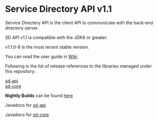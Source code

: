 Service Directory API v1.1
========================
Service Directory API is the client API to communicate with the back-end directory server.

SD API v1.1 is compatible with the JDK6 or greater.

v1.1.0-6 is the most recent stable version.
 
You can read the user guide in [ Wiki](../../../wiki/Home).

Following is the list of release references to the libraries managed under this repository:

[sd-api](http://search.maven.org/#search%7Cga%7C1%7Cg%3A%22com.cisco.oss.foundation.directory%22%20AND%20a%3A%22sd-api%22)  
[sd-core](http://search.maven.org/#search%7Cga%7C1%7Cg%3A%22com.cisco.oss.foundation.directory%22%20AND%20a%3A%22sd-core%22)  


**Nightly Builds** can be found [here](https://oss.sonatype.org/content/repositories/snapshots/com/cisco/oss/foundation/directory)


Javadocs for [sd-api](https://vss-foundation.ci.cloudbees.com/job/service-directory-api-1.1/site/apidocs/index.html)

Javadocs for [sd-core](https://vss-foundation.ci.cloudbees.com/job/service-directory-core-1.1/site/apidocs/index.html)


